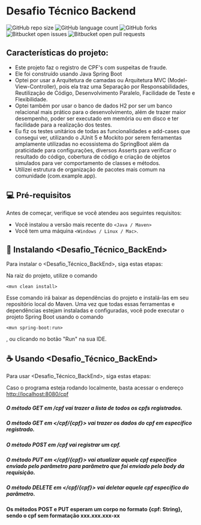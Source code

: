 # Desafio Técnico Backend

<!---Esses são exemplos. Veja https://shields.io para outras pessoas ou para personalizar este conjunto de escudos. Você pode querer incluir dependências, status do projeto e informações de licença aqui--->

![GitHub repo size](https://img.shields.io/github/repo-size/AgarbSpace/README-template?style=for-the-badge)
![GitHub language count](https://img.shields.io/github/languages/count/AgarbSpace/README-template?style=for-the-badge)
![GitHub forks](https://img.shields.io/github/forks/AgarbSpace/README-template?style=for-the-badge)
![Bitbucket open issues](https://img.shields.io/bitbucket/issues/AgarbSpace/README-template?style=for-the-badge)
![Bitbucket open pull requests](https://img.shields.io/bitbucket/pr-raw/AgarbSpace/README-template?style=for-the-badge)

## Características do projeto:
- Este projeto faz o registro de CPF's com suspeitas de fraude.
- Ele foi construído usando Java Spring Boot
- Optei por usar a Arquitetura de camadas ou Arquitetura MVC (Model-View-Controller), pois ela traz uma Separação por Responsabilidades, Reutilização de Código, Desenvolvimento Paralelo, Facilidade de Teste e Flexibilidade.
- Optei também por usar o banco de dados H2 por ser um banco relacional mais prático para o desenvolvimento, além de trazer maior desempenho, poder ser executado em memória ou em disco e ter facilidade para a realização dos testes.
- Eu fiz os testes unitários de todas as funcionalidades e add-cases que consegui ver, utilizando o JUnit 5 e Mockito por serem ferramentas amplamente utilizadas no ecossistema do SpringBoot além da praticidade para configurações, diversos Asserts para verificar o resultado do código, cobertura de código e criação de objetos simulados para ver comportamento de classes e métodos.
- Utilizei estrutura de organização de pacotes mais comum na comunidade (com.example.app).

## 💻 Pré-requisitos

Antes de começar, verifique se você atendeu aos seguintes requisitos:

- Você instalou a versão mais recente do `<Java / Maven>`
- Você tem uma máquina `<Windows / Linux / Mac>`.

## 🚀 Instalando <Desafio_Técnico_BackEnd>

Para instalar o <Desafio_Técnico_BackEnd>, siga estas etapas:


Na raiz do projeto, utilize o comando

```
<mvn clean install>
```

Esse comando irá baixar as dependências do projeto e instalá-las em seu repositório local do Maven.
Uma vez que todas essas ferramentas e dependências estejam instaladas e configuradas, você pode executar o projeto Spring Boot usando o comando 

```
<mvn spring-boot:run>
```
,  ou clicando no botão "Run" na sua IDE.
## ☕ Usando <Desafio_Técnico_BackEnd>

Para usar <Desafio_Técnico_BackEnd>, siga estas etapas:

Caso o programa esteja rodando localmente, basta acessar o endereço <http://localhost:8080/cpf>
##### O método GET em /cpf vai trazer a lista de todos os cpfs registrados.
##### O método GET em </cpf/{cpf}> vai trazer os dados do cpf em específico registrado.
##### O método POST em /cpf vai registrar um cpf.
##### O método PUT em </cpf/{cpf}> vai atualizar aquele cpf específico enviado pelo parâmetro para parâmetro que foi enviado pelo body da requisição.
##### O método DELETE em </cpf/{cpf}> vai deletar aquele cpf específico do parâmetro.
#### Os métodos POST e PUT esperam um corpo no formato {cpf: String}, sendo o cpf sem formatação xxx.xxx.xxx-xx


